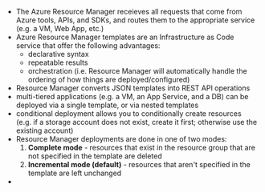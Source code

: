 - The Azure Resource Manager receieves all requests that come from Azure tools, APIs, and SDKs, and routes them to the appropriate service (e.g. a VM, Web App, etc.)
- Azure Resource Manager templates are an Infrastructure as Code service that offer the following advantages:
    - declarative syntax
    - repeatable results
    - orchestration (i.e. Resource Manager will automatically handle the ordering of how things are deployed/configured)
- Resource Manager converts JSON templates into REST API operations
- multi-tiered applications (e.g. a VM, an App Service, and a DB) can be deployed via a single template, or via nested templates
- conditional deployment allows you to conditionally create resources (e.g. if a storage account does not exist, create it first; otherwise use the existing account)
- Resource Manager deployments are done in one of two modes:
    1. **Complete mode** - resources that exist in the resource group that are not specified in the template are deleted
    2. **Incremental mode (default)** - resources that aren't specified in the template are left unchanged
- 
